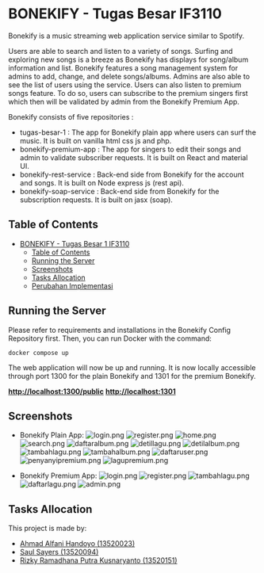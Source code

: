 # BONEKIFY - Tugas Besar IF3110

Bonekify is a music streaming web application service similar to Spotify.

Users are able to search and listen to a variety of songs. Surfing and exploring new songs is a breeze as Bonekify has displays for song/album information and list. Bonekify features a song management system for admins to add, change, and delete songs/albums. Admins are also able to see the list of users using the service. Users can also listen to premium songs feature. To do so, users can subscribe to the premium singers first which then will be validated by admin from the Bonekify Premium App.

Bonekify consists of five repositories :
- tugas-besar-1 : The app for Bonekify plain app where users can surf the music. It is built on vanilla html css js and php.
- bonekify-premium-app : The app for singers to edit their songs and admin to validate subscriber requests. It is built on React and material UI.
- bonekify-rest-service : Back-end side from Bonekify for the account and songs. It is built on Node express js (rest api).
- bonekify-soap-service : Back-end side from Bonekify for the subscription requests. It is built on jasx (soap).

## Table of Contents
- [BONEKIFY - Tugas Besar 1 IF3110](#bonekify---tugas-besar-1-if3110)
  - [Table of Contents](#table-of-contents)
  - [Running the Server](#running-the-server)
  - [Screenshots](#screenshots)
  - [Tasks Allocation](#tasks-allocation)
  - [Perubahan Implementasi](#perubahan-implementasi)

## Running the Server
Please refer to requirements and installations in the Bonekify Config Repository first.
Then, you can run Docker with the command:
```
docker compose up
```

The web application will now be up and running. It is now locally accessible through port 1300 for the plain Bonekify and 1301 for the premium Bonekify.

<b><a href="http://localhost:1300/public">http://localhost:1300/public</a></b>
<b><a href="http://localhost:1300/public">http://localhost:1301</a></b>

## Screenshots
- Bonekify Plain App: 
![login.png](tugas-besar-1/public/img/screenshots/login.png)
![register.png](tugas-besar-1/public/img/screenshots/register.png)
![home.png](tugas-besar-1/public/img/screenshots/home.png)
![search.png](tugas-besar-1/public/img/screenshots/search.png)
![daftaralbum.png](tugas-besar-1/public/img/screenshots/daftaralbum.png)
![detillagu.png](tugas-besar-1/public/img/screenshots/detillagu.png)
![detilalbum.png](tugas-besar-1/public/img/screenshots/detilalbum.png)
![tambahlagu.png](tugas-besar-1/public/img/screenshots/tambahlagu.png)
![tambahalbum.png](tugas-besar-1/public/img/screenshots/tambahalbum.png)
![daftaruser.png](tugas-besar-1/public/img/screenshots/daftaruser.png)
![penyanyipremium.png](tugas-besar-1/public/img/screenshots/penyanyipremium.png)
![lagupremium.png](tugas-besar-1/public/img/screenshots/lagupremium.png)

- Bonekify Premium App: 
![login.png](bonekify-premium-app/public/img/screenshots/Login.png)
![register.png](bonekify-premium-app/public/img/screenshots/Register.png)
![tambahlagu.png](bonekify-premium-app/public/img/screenshots/TambahLagu.png)
![daftarlagu.png](bonekify-premium-app/public/img/screenshots/DaftarLagu.png)
![admin.png](bonekify-premium-app/public/img/screenshots/Admin.png)

## Tasks Allocation
This project is made by:
- <a href="https://www.linkedin.com/in/ahmad-alfani-handoyo/"> Ahmad Alfani Handoyo (13520023)</a>
- <a href="https://www.linkedin.com/in/saulsayers/?originalSubdomain=id">Saul Sayers (13520094)</a>
- <a href="https://www.linkedin.com/in/rizky-ramadhana-putra-kusnaryanto-6037a51aa/">Rizky Ramadhana Putra Kusnaryanto (13520151)</a>
